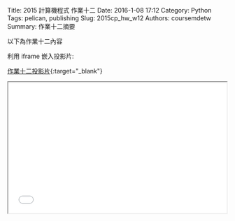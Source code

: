 Title: 2015 計算機程式 作業十二
Date: 2016-1-08 17:12
Category: Python
Tags: pelican, publishing
Slug: 2015cp_hw_w12
Authors: coursemdetw
Summary: 作業十二摘要

以下為作業十二內容

利用 iframe 嵌入投影片:

[作業十二投影片](40423254_cp_w12_p.html){:target="_blank"}

<iframe src="40423254_cp_w12_p.html" width="500" height="300"></iframe>

